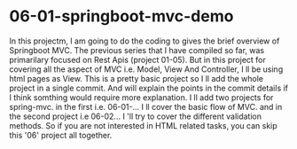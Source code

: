 # 06-01-springboot-mvc-demo

In this projectm, I am going to do the coding to gives the brief overview of Springboot MVC. The previous series that I have compiled so far, was primarilary focused on Rest Apis (project 01-05).
But in this project for covering all the aspect of MVC i.e. Model, View And Controller, I ll be using html pages as View. This is a pretty basic project so I ll add the whole project in a single commit. And will explain the points in the commit details if I think somthing would require more explanation. I ll add two projects for spring-mvc. in the first i.e. 06-01-... I ll cover the basic flow of MVC. and in the second project i.e 06-02... I 'll try to cover the different validation methods. So if you are not interested in HTML related tasks, you can skip this '06' project all together.

